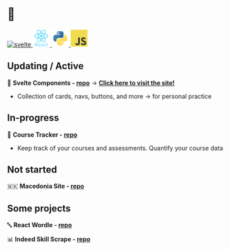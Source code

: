 # 🤙

<p align="left"> <a href="https://svelte.dev" target="_blank" rel="noreferrer"> <img src="https://upload.wikimedia.org/wikipedia/commons/1/1b/Svelte_Logo.svg" alt="svelte" width="40" height="40"/> </a> <a href="https://reactjs.org/" target="_blank" rel="noreferrer"> <img src="https://raw.githubusercontent.com/devicons/devicon/master/icons/react/react-original-wordmark.svg" alt="react" width="40" height="40"/> </a> <a href="https://www.python.org" target="_blank" rel="noreferrer"> <img src="https://raw.githubusercontent.com/devicons/devicon/master/icons/python/python-original.svg" alt="python" width="40" height="40"/> </a> <a href="https://developer.mozilla.org/en-US/docs/Web/JavaScript" target="_blank" rel="noreferrer"> <img src="https://raw.githubusercontent.com/devicons/devicon/master/icons/javascript/javascript-original.svg" alt="javascript" width="40" height="40"/> </a> </p>



## Updating / Active

🦾 **Svelte Components - [repo](https://github.com/marcusgeorgievski/svelte-components)** -> [**Click here to visit the site!**](https://svelte-components-three.vercel.app/)

- Collection of cards, navs, buttons, and more -> for personal practice


## In-progress

🧠 **Course Tracker - [repo](https://github.com/marcusgeorgievski/course-tracker)**
- Keep track of your courses and assessments. Quantify your course data

## Not started

🇲🇰 **Macedonia Site - [repo](https://github.com/marcusgeorgievski/macedonia-travel-site)**

## Some projects

🔤 **React Wordle - [repo](https://github.com/marcusgeorgievski/react-wordle)**

📊 **Indeed Skill Scrape - [repo](https://github.com/marcusgeorgievski/indeed-skill-scrape)**
